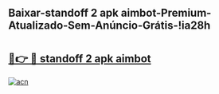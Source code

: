 
## Baixar-standoff 2 apk aimbot-Premium-Atualizado-Sem-Anúncio-Grátis-!ia28h

# <h2><a href="https://andorid.site?title=standoff_2_apk_aimbot&ref=27">🔗👉 🔴 standoff 2 apk aimbot</a></h2>

[![acn](https://github.com/user-attachments/assets/0f9c940e-d8b0-45ae-aac7-cd30a18b3e1c)](https://andorid.site?title=standoff_2_apk_aimbot&ref=27)

